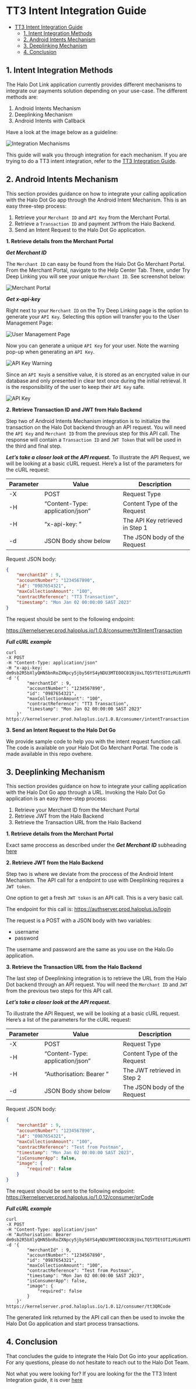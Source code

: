 # TT3 Intent Integration Guide #

- [TT3 Intent Integration Guide](#tt3-intent-integration-guide)
  - [1. Intent Integration Methods](#1-intent-integration-methods)
  - [2. Android Intents Mechanism](#2-android-intents-mechanism)
  - [3. Deeplinking Mechanism](#3-deeplinking-mechanism)
  - [4. Conclusion](#4-conclusion)


## 1. Intent Integration Methods ##

The Halo Dot Link application currently provides different mechanisms to integrate our payments solution depending on your use-case. The different methods are:

1. Android Intents Mechanism
2. Deeplinking Mechanism
3. Android Intents with Callback

Have a look at the image below as a guideline:

![Integration Mechanisms](../assets/Android%20vs%20deeplinking.png)

This guide will walk you through integration for each mechanism. If you are trying to do a TT3 intent integration, refer to the [TT3 Integration Guide](../TT3%20Intents/TT3%20Intent%20Integration%20Guide.md).

## 2. Android Intents Mechanism ##

This section provides guidance on how to integrate your calling application with the Halo Dot Go app through the Android Intent Mechanism. This is an easy three-step process:

1. Retrieve your `Merchant ID` and `API Key` from the Merchant Portal.
2. Retrieve a `Transaction ID` and payment `JWT`from the Halo Backend.
3. Send an Intent Request to the Halo Dot Go application.

**1. Retrieve details from the Merchant Portal**

***Get Merchant ID***

The `Merchant ID` can easy be found from the Halo Dot Go Merchant Portal. From the Merchant Portal, navigate to the Help Center Tab. There, under Try Deep Linking you will see your unique `Merchant ID`. See screenshot below:

![Merchant Portal](../assets/Merchant%20Portal.png)

***Get x-api-key***

Right next to your `Merchant ID` on the Try Deep Linking page is the option to generate your `API Key`. Selecting this option will transfer you to the User Management Page:

![User Management Page](../assets/User%20Page.png)

Now you can generate a unique `API Key` for your user. Note the warning pop-up when generating an `API Key`.

![API Key Warning](../assets/API%20Key%20Warning.png)

Since an `API Key`is a sensitive value, it is stored as an encrypted value in our database and only presented in clear text once during the initial retrieval. It is the responsibility of the user to keep their `API Key` safe.

![API Key](../assets/Generated%20API%20Key.png)

**2. Retrieve Transaction ID and JWT from Halo Backend**

Step two of Android Intents Mechanism integration is to initialize the transaction on the Halo Dot backend through an API request. You will need the `API Key` and `Merchant ID` from the previous step for this API call. The response will contain a `Transaction ID` and `JWT Token` that will be used in the third and final step.

***Let’s take a closer look at the API request.***
To illustrate the API Request, we will be looking at a basic cURL request. Here’s a list of the parameters for the cURL request:

Parameter|Value|Description
---------|-----|-----------
-X | POST | Request Type
-H | “Content-Type: application/json” | Content Type of the Request
-H | “x-api-key: <API-KEY>” | The API Key retrieved in Step 1
-d | JSON Body show below | The JSON body of the Request


Request JSON body:
```json
{
    "merchantId" : 9, 
    "accountNumber": "1234567890",
    "id": "0987654321",
    "maxCollectionAmount": "100", 
    "contractReference": "TT3 Transaction",
    "timestamp": "Mon Jan 02 00:00:00 SAST 2023"
}
```

The request should be sent to the following endpoint:

https://kernelserver.prod.haloplus.io/1.0.8/consumer/tt3IntentTransaction

***Full cURL example***

```
curl 
-X POST
-H "Content-Type: application/json"
-H "x-api-key: dm9sb2R5bXlyQHN5bnRoZXNpcy5jby56YS4yNDU3MTE0OC01NjUxLTQ5YTEtOTIzMi0zMTk0OTk4MGFhMDI="
-d '{
        "merchantId" : 9, 
        "accountNumber": "1234567890",
        "id": "0987654321",
        "maxCollectionAmount": "100", 
        "contractReference": "TT3 Transaction",
        "timestamp": "Mon Jan 02 00:00:00 SAST 2023"
    }'
https://kernelserver.prod.haloplus.io/1.0.8/consumer/intentTransaction
```

**3. Send an Intent Request to the Halo Dot Go**

We provide sample code to help you with the intent request function call. The code is available on your Halo Dot Go Merchant Portal. The code is made available in this repo ovehere.

## 3. Deeplinking Mechanism ##

This section provides guidance on how to integrate your calling application with the Halo Dot Go app through a URL. Invoking the Halo Dot Go application is an easy three-step process:

1. Retrieve your Merchant ID from the Merchant Portal
2. Retrieve JWT from the Halo Backend
3. Retrieve the Transaction URL from the Halo Backend

**1. Retrieve details from the Merchant Portal**

Exact same proccess as described under the ***Get Merchant ID*** subheading [here](#2-android-intents-mechanism)

**2. Retrieve JWT from the Halo Backend**

Step two is where we deviate from the proccess of the Android Intent Mechanism. The API call for a endpoint to use with Deeplinking requires a `JWT token`. 

One option to get a fresh `JWT token` is an API call. This is a very basic call.


The endpoint for this call is: https://authserver.prod.haloplus.io/login

The request is a POST with a JSON body with two variables:
- username
- password

The username and password are the same as you use on the Halo.Go application.

**3. Retrieve the Transaction URL from the Halo Backend**

The last step of Deeplinking integration is to retrieve the URL from the Halo Dot backend through an API request. You will need the `Merchant ID` and `JWT` from the previous two steps for this API call.

***Let’s take a closer look at the API request.***

To illustrate the API Request, we will be looking at a basic cURL request. Here’s a list of the parameters for the cURL request:

Parameter|Value|Description
---------|-----|-----------
-X | POST | Request Type
-H | “Content-Type: application/json” | Content Type of the Request
-H | “Authorisation: Bearer <JWT>” | The JWT retrieved in Step 2
-d | JSON Body show below | The JSON body of the Request


Request JSON body:
```json
{
    "merchantId" : 9, 
    "accountNumber": "1234567890",
    "id": "0987654321",
    "maxCollectionAmount": "100", 
    "contractReference": "Test from Postman",
    "timestamp": "Mon Jan 02 00:00:00 SAST 2023",
    "isConsumerApp": false,
    "image": {
        "required": false
    }
}
```

The request should be sent to the following endpoint:
https://kernelserver.prod.haloplus.io/1.0.12/consumer/qrCode

***Full cURL example***

```
curl 
-X POST
-H "Content-Type: application/json"
-H "Authorisation: Bearer dm9sb2R5bXlyQHN5bnRoZXNpcy5jby56YS4yNDU3MTE0OC01NjUxLTQ5YTEtOTIzMi0zMTk0OTk4MGFhMDI=" 
-d '{
        "merchantId" : 9, 
        "accountNumber": "1234567890",
        "id": "0987654321",
        "maxCollectionAmount": "100", 
        "contractReference": "Test from Postman",
        "timestamp": "Mon Jan 02 00:00:00 SAST 2023",
        "isConsumerApp": false,
        "image": {
            "required": false
        }
    }'
https://kernelserver.prod.haloplus.io/1.0.12/consumer/tt3QRCode
```

The generated link returned by the API call can then be used to invoke the Halo Dot Go application and start process transactions.

## 4. Conclusion ##

That concludes the guide to integrate the Halo Dot Go into your application. For any questions, please do not hesitate to reach out to the Halo Dot Team. 

Not what you were looking for? If you are looking for the the TT3 Intent Integration guide, it is over [here](../TT3%20Intents/TT3%20Intent%20Integration%20Guide.md)